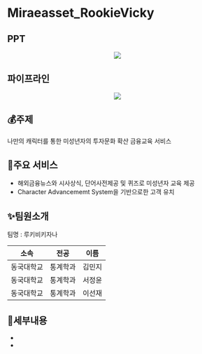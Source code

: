 # Miraeasset_RookieVicky

## PPT
<p align="center">
  <img src="https://github.com/user-attachments/assets/d3b4eacc-13cd-43e0-afca-db29cec61797">
</p>

## 파이프라인
<p align="center">
  <img src="https://github.com/user-attachments/assets/2c84c1f5-f010-4410-8014-8ef061a7527e">
</p>


## 💰주제
나만의 캐릭터를 통한 미성년자의 투자문화 확산 금융교육 서비스

## 🌟주요 서비스
- 해외금융뉴스와 시사상식, 단어사전제공 및 퀴즈로 미성년자 교육 제공
- Character Advancememt System을 기반으로한 고객 유치

## ✨팀원소개
<p> 팀명 : 루키비키자나 </p>

|    소속    |   전공  |  이름  |
| :--------: | :-----: | :----: |
| 동국대학교 | 통계학과 | 김민지 |
| 동국대학교 | 통계학과 | 서정윤 |
| 동국대학교 | 통계학과 | 이선재 |

## 📌세부내용
- 
- 
